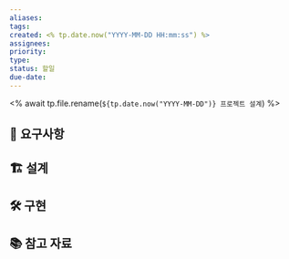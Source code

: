 ```yaml
---
aliases: 
tags: 
created: <% tp.date.now("YYYY-MM-DD HH:mm:ss") %>
assignees: 
priority: 
type: 
status: 할일
due-date:
---
```

<% await tp.file.rename(`${tp.date.now("YYYY-MM-DD")} 프로젝트 설계`) %>
## 📑 요구사항

## 🏗️ 설계

## 🛠️ 구현

## 📚 참고 자료